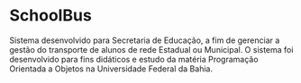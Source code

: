 # SchoolBus
Sistema desenvolvido para Secretaria de Educação, a fim de gerenciar a gestão do transporte de alunos de rede Estadual ou Municipal. O sistema foi desenvolvido para fins didáticos e estudo da matéria Programação Orientada a Objetos na Universidade Federal da Bahia.
